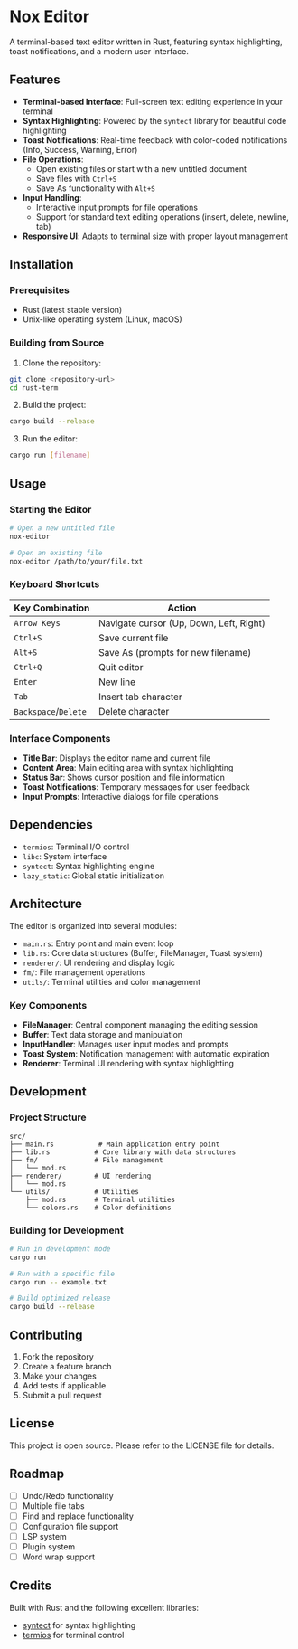 # Nox Editor

A terminal-based text editor written in Rust, featuring syntax highlighting, toast notifications, and a modern user interface.

## Features

- **Terminal-based Interface**: Full-screen text editing experience in your terminal
- **Syntax Highlighting**: Powered by the `syntect` library for beautiful code highlighting
- **Toast Notifications**: Real-time feedback with color-coded notifications (Info, Success, Warning, Error)
- **File Operations**:
  - Open existing files or start with a new untitled document
  - Save files with `Ctrl+S`
  - Save As functionality with `Alt+S`
- **Input Handling**:
  - Interactive input prompts for file operations
  - Support for standard text editing operations (insert, delete, newline, tab)
- **Responsive UI**: Adapts to terminal size with proper layout management

## Installation

### Prerequisites

- Rust (latest stable version)
- Unix-like operating system (Linux, macOS)

### Building from Source

1. Clone the repository:

```bash
git clone <repository-url>
cd rust-term
```

2. Build the project:

```bash
cargo build --release
```

3. Run the editor:

```bash
cargo run [filename]
```

## Usage

### Starting the Editor

```bash
# Open a new untitled file
nox-editor

# Open an existing file
nox-editor /path/to/your/file.txt
```

### Keyboard Shortcuts

| Key Combination      | Action                                  |
| -------------------- | --------------------------------------- |
| `Arrow Keys`         | Navigate cursor (Up, Down, Left, Right) |
| `Ctrl+S`             | Save current file                       |
| `Alt+S`              | Save As (prompts for new filename)      |
| `Ctrl+Q`             | Quit editor                             |
| `Enter`              | New line                                |
| `Tab`                | Insert tab character                    |
| `Backspace`/`Delete` | Delete character                        |

### Interface Components

- **Title Bar**: Displays the editor name and current file
- **Content Area**: Main editing area with syntax highlighting
- **Status Bar**: Shows cursor position and file information
- **Toast Notifications**: Temporary messages for user feedback
- **Input Prompts**: Interactive dialogs for file operations

## Dependencies

- `termios`: Terminal I/O control
- `libc`: System interface
- `syntect`: Syntax highlighting engine
- `lazy_static`: Global static initialization

## Architecture

The editor is organized into several modules:

- `main.rs`: Entry point and main event loop
- `lib.rs`: Core data structures (Buffer, FileManager, Toast system)
- `renderer/`: UI rendering and display logic
- `fm/`: File management operations
- `utils/`: Terminal utilities and color management

### Key Components

- **FileManager**: Central component managing the editing session
- **Buffer**: Text data storage and manipulation
- **InputHandler**: Manages user input modes and prompts
- **Toast System**: Notification management with automatic expiration
- **Renderer**: Terminal UI rendering with syntax highlighting

## Development

### Project Structure

```
src/
├── main.rs           # Main application entry point
├── lib.rs           # Core library with data structures
├── fm/              # File management
│   └── mod.rs
├── renderer/        # UI rendering
│   └── mod.rs
└── utils/           # Utilities
    ├── mod.rs       # Terminal utilities
    └── colors.rs    # Color definitions
```

### Building for Development

```bash
# Run in development mode
cargo run

# Run with a specific file
cargo run -- example.txt

# Build optimized release
cargo build --release
```

## Contributing

1. Fork the repository
2. Create a feature branch
3. Make your changes
4. Add tests if applicable
5. Submit a pull request

## License

This project is open source. Please refer to the LICENSE file for details.

## Roadmap

- [ ] Undo/Redo functionality
- [ ] Multiple file tabs
- [ ] Find and replace functionality
- [ ] Configuration file support
- [ ] LSP system
- [ ] Plugin system
- [ ] Word wrap support

## Credits

Built with Rust and the following excellent libraries:

- [syntect](https://github.com/trishume/syntect) for syntax highlighting
- [termios](https://github.com/dcuddeback/termios-rs) for terminal control
